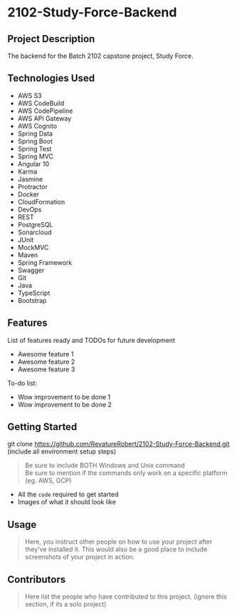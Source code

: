 # 2102-Study-Force-Backend

## Project Description

The backend for the Batch 2102 capstone project, Study Force.

## Technologies Used

* AWS S3
* AWS CodeBuild
* AWS CodePipeline
* AWS API Gateway
* AWS Cognito
* Spring Data
* Spring Boot
* Spring Test
* Spring MVC
* Angular 10
* Karma
* Jasmine
* Protractor
* Docker
* CloudFormation
* DevOps
* REST
* PostgreSQL
* Sonarcloud
* JUnit
* MockMVC
* Maven
* Spring Framework
* Swagger
* Git
* Java
* TypeScript
* Bootstrap
## Features

List of features ready and TODOs for future development
* Awesome feature 1
* Awesome feature 2
* Awesome feature 3

To-do list:
* Wow improvement to be done 1
* Wow improvement to be done 2

## Getting Started
   
git clone https://github.com/RevatureRobert/2102-Study-Force-Backend.git
(include all environment setup steps)

> Be sure to include BOTH Windows and Unix command  
> Be sure to mention if the commands only work on a specific platform (eg. AWS, GCP)

- All the `code` required to get started
- Images of what it should look like

## Usage

> Here, you instruct other people on how to use your project after they’ve installed it. This would also be a good place to include screenshots of your project in action.

## Contributors

> Here list the people who have contributed to this project. (ignore this section, if its a solo project)
